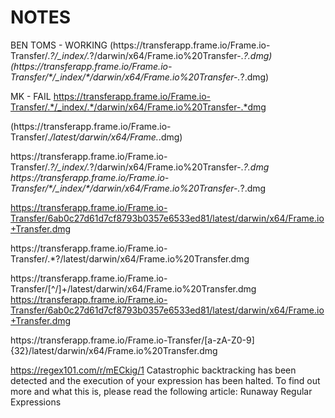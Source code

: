 # NOTES

BEN TOMS - WORKING
(https://transferapp\.frame\.io/Frame\.io-Transfer/.*?/_index/.*?/darwin/x64/Frame\.io%20Transfer-.*?\.dmg)
(https://transferapp\.frame\.io/Frame\.io-Transfer/\*/_index/\*/darwin/x64/Frame\.io%20Transfer-.*?\.dmg)

MK - FAIL
https://transferapp.frame.io/Frame.io-Transfer/.*/_index/.*/darwin/x64/Frame.io%20Transfer-.*dmg

(https://transferapp\.frame\.io/Frame\.io-Transfer/.*/latest/darwin/x64/Frame.*\.dmg)

https://transferapp\.frame\.io/Frame\.io-Transfer/.*?/_index/.*?/darwin/x64/Frame\.io%20Transfer-.*?\.dmg
https://transferapp\.frame\.io/Frame\.io-Transfer/\*/_index/\*/darwin/x64/Frame\.io%20Transfer-.*?\.dmg

https://transferapp.frame.io/Frame.io-Transfer/6ab0c27d61d7cf8793b0357e6533ed81/latest/darwin/x64/Frame.io+Transfer.dmg

https://transferapp\.frame\.io/Frame\.io-Transfer/.*?/latest/darwin/x64/Frame\.io%20Transfer\.dmg


https://transferapp\.frame\.io/Frame\.io-Transfer/[^/]+/latest/darwin/x64/Frame\.io%20Transfer\.dmg
https://transferapp.frame.io/Frame.io-Transfer/6ab0c27d61d7cf8793b0357e6533ed81/latest/darwin/x64/Frame.io+Transfer.dmg


https://transferapp\.frame\.io/Frame\.io-Transfer/[a-zA-Z0-9]{32}/latest/darwin/x64/Frame\.io%20Transfer\.dmg


https://regex101.com/r/mECkig/1
Catastrophic backtracking has been detected and the execution of your expression has been halted. To find out more and what this is, please read the following article: Runaway Regular Expressions
